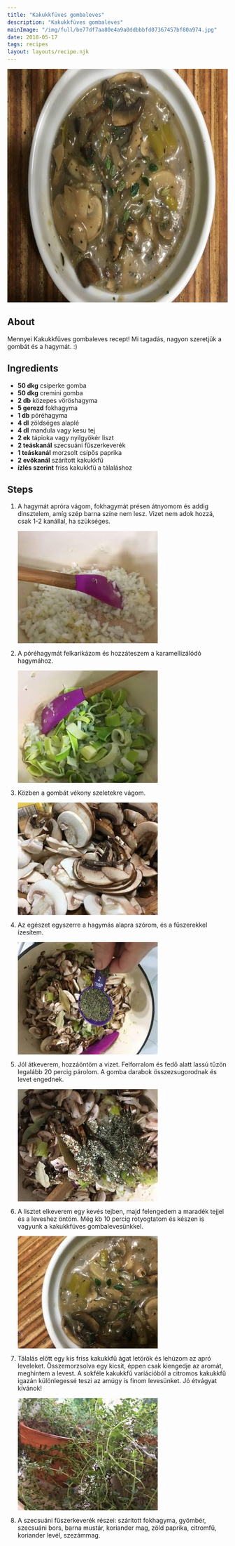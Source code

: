 ```yaml
---
title: "Kakukkfüves gombaleves"
description: "Kakukkfüves gombaleves"
mainImage: "/img/full/be77df7aa80e4a9a0ddbbbfd07367457bf80a974.jpg"
date: 2018-05-17
tags: recipes
layout: layouts/recipe.njk
---
```

                        
<p align="center"><a href="https://cookpad.com/hu/receptek/4942969-kakukkfuves-gombaleves" rel="Recipe source page"><img width="751" height="532" src="/img/full/be77df7aa80e4a9a0ddbbbfd07367457bf80a974.jpg"/></a></p>

## About
Mennyei Kakukkfüves gombaleves recept! Mi tagadás, nagyon szeretjük a gombát és a hagymát. :)

>  

## Ingredients
* **50 dkg** csiperke gomba
* **50 dkg** cremini gomba
* **2 db** közepes vöröshagyma
* **5 gerezd** fokhagyma
* **1 db** póréhagyma
* **4 dl** zöldséges alaplé
* **4 dl** mandula vagy kesu tej
* **2 ek** tápioka vagy nyilgyökér liszt
* **2 teáskanál** szecsuáni fűszerkeverék
* **1 teáskanál** morzsolt csípős paprika
* **2 evőkanál** szárított kakukkfű
* **ízlés szerint** friss kakukkfü a tálaláshoz

## Steps

1. A hagymát apróra vágom, fokhagymát présen átnyomom és addig dinsztelem, amíg szép barna színe nem lesz. Vizet nem adok hozzá, csak 1-2 kanállal, ha szükséges.
 
    <p><img width="320" height="256" align="left" src="/img/full/165fc6a99f1502d332ac58bb48d3b21becf415d8.jpg"/></p><div style="clear: both"/>

2. A póréhagymát felkarikázom és hozzáteszem a karamellizálódó hagymához.
 
    <p><img width="320" height="256" align="left" src="/img/full/d8d3c21297c781ed938d67803a8d7b47a619ab2f.jpg"/></p><div style="clear: both"/>

3. Közben a gombát vékony szeletekre vágom.
 
    <p><img width="320" height="256" align="left" src="/img/full/2cac86637884d61986d41a4938e00421c467dc36.jpg"/></p><div style="clear: both"/>

4. Az egészet egyszerre a hagymás alapra szórom, és a fűszerekkel ízesítem.
 
    <p><img width="320" height="256" align="left" src="/img/full/2d96d9923dfb21ce871c6f6e59f3be5abd6fb0e3.jpg"/></p><div style="clear: both"/>

5. Jól átkeverem, hozzáöntöm a vizet. Felforralom és fedő alatt lassú tűzön legalább 20 percig párolom. A gomba darabok összezsugorodnak és levet engednek.
 
    <p><img width="320" height="256" align="left" src="/img/full/47cd2bf5739445d60d72d70d7d696b6b9ae7eeb5.jpg"/></p><div style="clear: both"/>

6. A lisztet elkeverem egy kevés tejben, majd felengedem a maradék tejjel és a leveshez öntöm. Még kb 10 percig rotyogtatom és készen is vagyunk a kakukkfüves gombalevesünkkel.
 
    <p><img width="320" height="256" align="left" src="/img/full/d5150023307a3221b01429a26a8fe87999c4894c.jpg"/></p><div style="clear: both"/>

7. Tálalás előtt egy kis friss kakukkfű ágat letörök és lehúzom az apró leveleket. Összemorzsolva egy kicsit, éppen csak kiengedje az aromát, meghintem a levest. A sokféle kakukkfű variációból a citromos kakukkfű igazán különlegessé teszi az amúgy is finom levesünket. Jó étvágyat kívánok!
 
    <p><img width="320" height="256" align="left" src="/img/full/4930b947b34846a0e5243b6d9d43f5baadb885da.jpg"/></p><div style="clear: both"/>

8. A szecsuáni fűszerkeverék részei: szárított fokhagyma, gyömbér, szecsuáni bors, barna mustár, koriander mag, zöld paprika, citromfű, koriander levél, szezámmag.
 
    <div style="clear: both"/>


